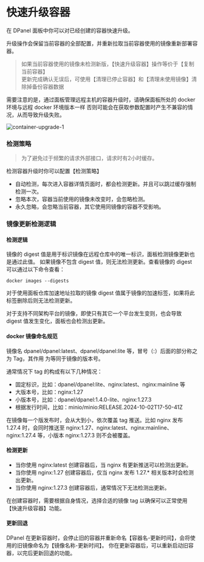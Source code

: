 # 快速升级容器 <Badge type="tip" text="DPanel Version >= 1.4.2" />

在 DPanel 面板中你可以对已经创建的容器快速升级。

升级操作会保留当前容器的全部配置，并重新拉取当前容器使用的镜像重新部署容器。

> 如果当前容器使用的镜像未检测新版，【快速升级容器】操作等价于【复制当前容器】\
> 更新完成确认无误后，可使用【清理已停止容器】和【清理未使用镜像】清除掉备份容器数据

需要注意的是，通过面板管理远程主机的容器升级时，请确保面板所处的 docker 环境与远程 docker 环境版本一样
否则可能会在获取参数配置时产生不兼容的情况，从而导致升级失败。

![container-upgrade-1](https://cdn.w7.cc/dpanel/container-upgrade-1.png)

### 检测策略

> 为了避免过于频繁的请求外部接口，请求时有2小时缓存。

检测容器升级时你可以配置【检测策略】

- 自动检测，每次进入容器详情页面时，都会检测更新。并且可以跳过缓存强制检测一次。
- 忽略本次，容器当前使用的镜像未改变时，会忽略检测。
- 永久忽略，会忽略当前容器，其它使用同镜像的容器不受影响。


### 镜像更新检测逻辑

#### 检测逻辑

镜像的 digest 值是用于标识镜像在远程仓库中的唯一标识，面板检测镜像更新也是通过此值。
如果镜像不包含 digest 值，则无法检测更新。查看镜像的 digest 可以通过以下命令查看：

```
docker images --digests
```

对于使用面板仓库加速地址拉取的镜像 digest 值属于镜像的加速标签，如果将此标签删除后则无法检测更新。

对于支持不同架构平台的镜像，即使只有其它一个平台发生变则，也会导致 digest 值发生变化，面板也会检测出更新。

#### docker 镜像命名规范

镜像名 dpanel/dpanel:latest、dpanel/dpanel:lite 等，冒号（:）后面的部分称之为 Tag，其作用
为等同于镜像的版本号。

通常情况下 tag 的构成有以下几种情况：

- 固定标识，比如：dpanel/dpanel:lite、nginx:latest、nginx:mainline 等
- 大版本号，比如：nginx:1.27
- 小版本号，比如：dpanel/dpanel:1.4.0-lite、nginx:1.27.3
- 根据发行时间，比如：minio/minio:RELEASE.2024-10-02T17-50-41Z

在镜像每一个版发布时，会从大到小，依次覆盖 tag 推送。比如 nginx 发布 1.27.4 时，会同时推送至
nginx:1.27、nginx:latest、nginx:mainline、nginx:1.27.4 等，小版本 nginx:1.27.3 则不会被覆盖。

#### 检测更新

- 当你使用 nginx:latest 创建容器后，当 nginx 有更新推送可以检测出更新。
- 当你使用 nginx:1.27 创建容器后，仅当 nginx 发布 1.27.* 相关版本时会检测出更新。
- 当你使用 nginx:1.27.3 创建容器后，通常情况下无法检测出更新。

在创建容器时，需要根据自身情况，选择合适的镜像 tag 以确保可以正常使用【快速升级容器】功能。

#### 更新回退

DPanel 在更新容器时，会停止旧的容器并重新命名【容器名-更新时间】，会将使用的旧镜像命名为【镜像名称-更新时间】。
你在更新容器后，可以重新启动旧容器，以完后更新回退的功能。